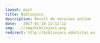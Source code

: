 ```yaml
---
layout: post
title: Bibliojocs
description: Recull de recursos online
date:   2017-01-10 12:12:12
img: ..//img/bibliojocs.png
redirect: http://bibliojocs.edutictac.es
---
```

